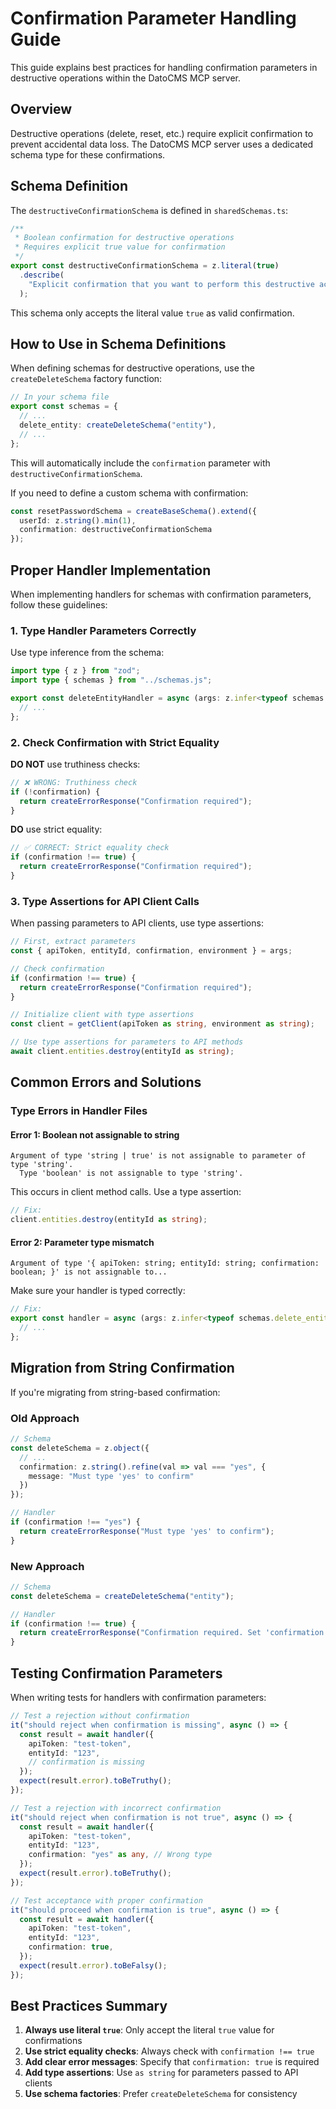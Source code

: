 # Confirmation Parameter Handling Guide

This guide explains best practices for handling confirmation parameters in destructive operations within the DatoCMS MCP server.

## Overview

Destructive operations (delete, reset, etc.) require explicit confirmation to prevent accidental data loss. The DatoCMS MCP server uses a dedicated schema type for these confirmations.

## Schema Definition

The `destructiveConfirmationSchema` is defined in `sharedSchemas.ts`:

```typescript
/**
 * Boolean confirmation for destructive operations
 * Requires explicit true value for confirmation
 */
export const destructiveConfirmationSchema = z.literal(true)
  .describe(
    "Explicit confirmation that you want to perform this destructive action. Must be set to true. This action cannot be undone."
  );
```

This schema only accepts the literal value `true` as valid confirmation.

## How to Use in Schema Definitions

When defining schemas for destructive operations, use the `createDeleteSchema` factory function:

```typescript
// In your schema file
export const schemas = {
  // ...
  delete_entity: createDeleteSchema("entity"),
  // ...
};
```

This will automatically include the `confirmation` parameter with `destructiveConfirmationSchema`.

If you need to define a custom schema with confirmation:

```typescript
const resetPasswordSchema = createBaseSchema().extend({
  userId: z.string().min(1),
  confirmation: destructiveConfirmationSchema
});
```

## Proper Handler Implementation

When implementing handlers for schemas with confirmation parameters, follow these guidelines:

### 1. Type Handler Parameters Correctly

Use type inference from the schema:

```typescript
import type { z } from "zod";
import type { schemas } from "../schemas.js";

export const deleteEntityHandler = async (args: z.infer<typeof schemas.delete_entity>) => {
  // ...
};
```

### 2. Check Confirmation with Strict Equality

**DO NOT** use truthiness checks:

```typescript
// ❌ WRONG: Truthiness check
if (!confirmation) {
  return createErrorResponse("Confirmation required");
}
```

**DO** use strict equality:

```typescript
// ✅ CORRECT: Strict equality check
if (confirmation !== true) {
  return createErrorResponse("Confirmation required");
}
```

### 3. Type Assertions for API Client Calls

When passing parameters to API clients, use type assertions:

```typescript
// First, extract parameters
const { apiToken, entityId, confirmation, environment } = args;

// Check confirmation
if (confirmation !== true) {
  return createErrorResponse("Confirmation required");
}

// Initialize client with type assertions
const client = getClient(apiToken as string, environment as string);

// Use type assertions for parameters to API methods
await client.entities.destroy(entityId as string);
```

## Common Errors and Solutions

### Type Errors in Handler Files

#### Error 1: Boolean not assignable to string
```
Argument of type 'string | true' is not assignable to parameter of type 'string'.
  Type 'boolean' is not assignable to type 'string'.
```

This occurs in client method calls. Use a type assertion:
```typescript
// Fix:
client.entities.destroy(entityId as string);
```

#### Error 2: Parameter type mismatch
```
Argument of type '{ apiToken: string; entityId: string; confirmation: boolean; }' is not assignable to...
```

Make sure your handler is typed correctly:
```typescript
// Fix:
export const handler = async (args: z.infer<typeof schemas.delete_entity>) => {
  // ...
};
```

## Migration from String Confirmation

If you're migrating from string-based confirmation:

### Old Approach
```typescript
// Schema
const deleteSchema = z.object({
  // ...
  confirmation: z.string().refine(val => val === "yes", {
    message: "Must type 'yes' to confirm"
  })
});

// Handler
if (confirmation !== "yes") {
  return createErrorResponse("Must type 'yes' to confirm");
}
```

### New Approach
```typescript
// Schema
const deleteSchema = createDeleteSchema("entity");

// Handler
if (confirmation !== true) {
  return createErrorResponse("Confirmation required. Set 'confirmation: true' to proceed.");
}
```

## Testing Confirmation Parameters

When writing tests for handlers with confirmation parameters:

```typescript
// Test a rejection without confirmation
it("should reject when confirmation is missing", async () => {
  const result = await handler({
    apiToken: "test-token",
    entityId: "123",
    // confirmation is missing
  });
  expect(result.error).toBeTruthy();
});

// Test a rejection with incorrect confirmation
it("should reject when confirmation is not true", async () => {
  const result = await handler({
    apiToken: "test-token",
    entityId: "123",
    confirmation: "yes" as any, // Wrong type
  });
  expect(result.error).toBeTruthy();
});

// Test acceptance with proper confirmation
it("should proceed when confirmation is true", async () => {
  const result = await handler({
    apiToken: "test-token",
    entityId: "123",
    confirmation: true,
  });
  expect(result.error).toBeFalsy();
});
```

## Best Practices Summary

1. **Always use literal `true`**: Only accept the literal `true` value for confirmations
2. **Use strict equality checks**: Always check with `confirmation !== true`
3. **Add clear error messages**: Specify that `confirmation: true` is required
4. **Add type assertions**: Use `as string` for parameters passed to API clients
5. **Use schema factories**: Prefer `createDeleteSchema` for consistency
